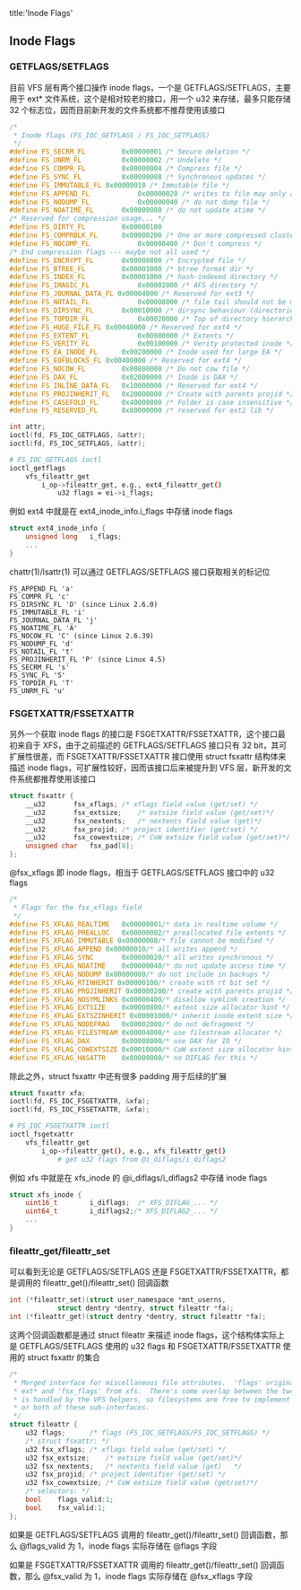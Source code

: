 title:'Inode Flags'
## Inode Flags


### GETFLAGS/SETFLAGS

目前 VFS 层有两个接口操作 inode flags，一个是 GETFLAGS/SETFLAGS，主要用于 ext* 文件系统，这个是相对较老的接口，用一个 u32 来存储，最多只能存储 32 个标志位，因而目前新开发的文件系统都不推荐使用该接口

```c
/*
 * Inode flags (FS_IOC_GETFLAGS / FS_IOC_SETFLAGS)
 */
#define	FS_SECRM_FL			0x00000001 /* Secure deletion */
#define	FS_UNRM_FL			0x00000002 /* Undelete */
#define	FS_COMPR_FL			0x00000004 /* Compress file */
#define FS_SYNC_FL			0x00000008 /* Synchronous updates */
#define FS_IMMUTABLE_FL	0x00000010 /* Immutable file */
#define FS_APPEND_FL			0x00000020 /* writes to file may only append */
#define FS_NODUMP_FL			0x00000040 /* do not dump file */
#define FS_NOATIME_FL		0x00000080 /* do not update atime */
/* Reserved for compression usage... */
#define FS_DIRTY_FL			0x00000100
#define FS_COMPRBLK_FL		0x00000200 /* One or more compressed clusters */
#define FS_NOCOMP_FL			0x00000400 /* Don't compress */
/* End compression flags --- maybe not all used */
#define FS_ENCRYPT_FL		0x00000800 /* Encrypted file */
#define FS_BTREE_FL			0x00001000 /* btree format dir */
#define FS_INDEX_FL			0x00001000 /* hash-indexed directory */
#define FS_IMAGIC_FL			0x00002000 /* AFS directory */
#define FS_JOURNAL_DATA_FL 0x00004000 /* Reserved for ext3 */
#define FS_NOTAIL_FL			0x00008000 /* file tail should not be merged */
#define FS_DIRSYNC_FL		0x00010000 /* dirsync behaviour (directories only) */
#define FS_TOPDIR_FL			0x00020000 /* Top of directory hierarchies*/
#define FS_HUGE_FILE_FL	0x00040000 /* Reserved for ext4 */
#define FS_EXTENT_FL			0x00080000 /* Extents */
#define FS_VERITY_FL			0x00100000 /* Verity protected inode */
#define FS_EA_INODE_FL		0x00200000 /* Inode used for large EA */
#define FS_EOFBLOCKS_FL	0x00400000 /* Reserved for ext4 */
#define FS_NOCOW_FL			0x00800000 /* Do not cow file */
#define FS_DAX_FL			0x02000000 /* Inode is DAX */
#define FS_INLINE_DATA_FL	0x10000000 /* Reserved for ext4 */
#define FS_PROJINHERIT_FL	0x20000000 /* Create with parents projid */
#define FS_CASEFOLD_FL		0x40000000 /* Folder is case insensitive */
#define FS_RESERVED_FL		0x80000000 /* reserved for ext2 lib */
```


```c
int attr;
ioctl(fd, FS_IOC_GETFLAGS, &attr);
ioctl(fd, FS_IOC_SETFLAGS, &attr);
```

```sh
# FS_IOC_GETFLAGS ioctl
ioctl_getflags
    vfs_fileattr_get
        i_op->fileattr_get, e.g., ext4_fileattr_get()
            u32 flags = ei->i_flags;
```

例如 ext4 中就是在 ext4_inode_info.i_flags 中存储 inode flags

```c
struct ext4_inode_info {
	unsigned long	i_flags;
	...
}
```


chattr(1)/lsattr(1) 可以通过 GETFLAGS/SETFLAGS 接口获取相关的标记位

```
FS_APPEND_FL 'a'
FS_COMPR_FL 'c'
FS_DIRSYNC_FL 'D' (since Linux 2.6.0)
FS_IMMUTABLE_FL 'i'
FS_JOURNAL_DATA_FL 'j'
FS_NOATIME_FL 'A'
FS_NOCOW_FL 'C' (since Linux 2.6.39)
FS_NODUMP_FL 'd'
FS_NOTAIL_FL 't'
FS_PROJINHERIT_FL 'P' (since Linux 4.5)
FS_SECRM_FL 's'
FS_SYNC_FL 'S'
FS_TOPDIR_FL 'T'
FS_UNRM_FL 'u'
```




### FSGETXATTR/FSSETXATTR

另外一个获取 inode flags 的接口是 FSGETXATTR/FSSETXATTR，这个接口最初来自于 XFS，由于之前描述的 GETFLAGS/SETFLAGS 接口只有 32 bit，其可扩展性很差，而 FSGETXATTR/FSSETXATTR 接口使用 struct fsxattr 结构体来描述 inode flags，可扩展性较好，因而该接口后来被提升到 VFS 层，新开发的文件系统都推荐使用该接口

```c
struct fsxattr {
	__u32		fsx_xflags;	/* xflags field value (get/set) */
	__u32		fsx_extsize;	/* extsize field value (get/set)*/
	__u32		fsx_nextents;	/* nextents field value (get)*/
	__u32		fsx_projid;	/* project identifier (get/set) */
	__u32		fsx_cowextsize;	/* CoW extsize field value (get/set)*/
	unsigned char	fsx_pad[8];
};
```

@fsx_xflags 即 inode flags，相当于 GETFLAGS/SETFLAGS 接口中的 u32 flags

```c
/*
 * Flags for the fsx_xflags field
 */
#define FS_XFLAG_REALTIME	0x00000001/* data in realtime volume */
#define FS_XFLAG_PREALLOC	0x00000002/* preallocated file extents */
#define FS_XFLAG_IMMUTABLE 0x00000008/* file cannot be modified */
#define FS_XFLAG_APPEND	0x00000010/* all writes append */
#define FS_XFLAG_SYNC		0x00000020/* all writes synchronous */
#define FS_XFLAG_NOATIME	0x00000040/* do not update access time */
#define FS_XFLAG_NODUMP	0x00000080/* do not include in backups */
#define FS_XFLAG_RTINHERIT 0x00000100/* create with rt bit set */
#define FS_XFLAG_PROJINHERIT 0x00000200/* create with parents projid */
#define FS_XFLAG_NOSYMLINKS 0x00000400/* disallow symlink creation */
#define FS_XFLAG_EXTSIZE	0x00000800/* extent size allocator hint */
#define FS_XFLAG_EXTSZINHERIT 0x00001000/* inherit inode extent size */
#define FS_XFLAG_NODEFRAG	0x00002000/* do not defragment */
#define FS_XFLAG_FILESTREAM 0x00004000/* use filestream allocator */
#define FS_XFLAG_DAX		0x00008000/* use DAX for IO */
#define FS_XFLAG_COWEXTSIZE 0x00010000/* CoW extent size allocator hint*/
#define FS_XFLAG_HASATTR	0x80000000/* no DIFLAG for this */
```

除此之外，struct fsxattr 中还有很多 padding 用于后续的扩展


```c
struct fsxattr xfa;
ioctl(fd, FS_IOC_FSGETXATTR, &xfa);
ioctl(fd, FS_IOC_FSSETXATTR, &xfa);
```

```sh
# FS_IOC_FSGETXATTR ioctl
ioctl_fsgetxattr
    vfs_fileattr_get
        i_op->fileattr_get(), e.g., xfs_fileattr_get()
            # get u32 flags from @i_diflags/i_diflags2
```

例如 xfs 中就是在 xfs_inode 的 @i_diflags/i_diflags2 中存储 inode flags

```c
struct xfs_inode {
	uint16_t		i_diflags;	/* XFS_DIFLAG_... */
	uint64_t		i_diflags2;/* XFS_DIFLAG2_... */
	...
}
```


### fileattr_get/fileattr_set

可以看到无论是 GETFLAGS/SETFLAGS 还是 FSGETXATTR/FSSETXATTR，都是调用的 fileattr_get()/fileattr_set() 回调函数

```c
int (*fileattr_set)(struct user_namespace *mnt_userns,
		    struct dentry *dentry, struct fileattr *fa);
int (*fileattr_get)(struct dentry *dentry, struct fileattr *fa);
```

这两个回调函数都是通过 struct fileattr 来描述 inode flags，这个结构体实际上是 GETFLAGS/SETFLAGS 使用的 u32 flags 和 FSGETXATTR/FSSETXATTR 使用的 struct fsxattr 的集合

```c
/*
 * Merged interface for miscellaneous file attributes.  'flags' originates from
 * ext* and 'fsx_flags' from xfs.  There's some overlap between the two, which
 * is handled by the VFS helpers, so filesystems are free to implement just one
 * or both of these sub-interfaces.
 */
struct fileattr {
	u32	flags;		/* flags (FS_IOC_GETFLAGS/FS_IOC_SETFLAGS) */
	/* struct fsxattr: */
	u32	fsx_xflags;	/* xflags field value (get/set) */
	u32	fsx_extsize;	/* extsize field value (get/set)*/
	u32	fsx_nextents;	/* nextents field value (get)	*/
	u32	fsx_projid;	/* project identifier (get/set) */
	u32	fsx_cowextsize;	/* CoW extsize field value (get/set)*/
	/* selectors: */
	bool	flags_valid:1;
	bool	fsx_valid:1;
};
```

如果是 GETFLAGS/SETFLAGS 调用的 fileattr_get()/fileattr_set() 回调函数，那么 @flags_valid 为 1，inode flags 实际存储在 @flags 字段

如果是 FSGETXATTR/FSSETXATTR 调用的 fileattr_get()/fileattr_set() 回调函数，那么 @fsx_valid 为 1，inode flags 实际存储在 @fsx_xflags 字段
